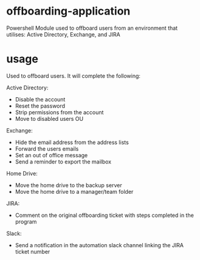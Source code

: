 # offboarding-application
Powershell Module used to offboard users from an environment that utilises: Active Directory, Exchange, and JIRA
# usage
Used to offboard users.
It will complete the following:

Active Directory:
- Disable the account
- Reset the password
- Strip permissions from the account
- Move to disabled users OU

Exchange:
- Hide the email address from the address lists
- Forward the users emails
- Set an out of office message
- Send a reminder to export the mailbox

Home Drive:
- Move the home drive to the backup server
- Move the home drive to a manager/team folder

JIRA:
- Comment on the original offboarding ticket with steps completed in the program

Slack:
- Send a notification in the automation slack channel linking the JIRA ticket number
